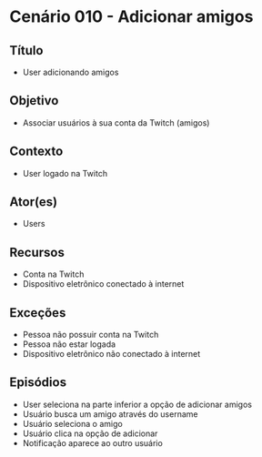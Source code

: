 # Cenário 010 - Adicionar amigos

## Título
* User adicionando amigos

## Objetivo
* Associar usuários à sua conta da Twitch (amigos)

## Contexto
* User logado na Twitch

## Ator(es)
* Users

## Recursos
* Conta na Twitch
* Dispositivo eletrônico conectado à internet

## Exceções
* Pessoa não possuir conta na Twitch
* Pessoa não estar logada
* Dispositivo eletrônico não conectado à internet

## Episódios
* User seleciona na parte inferior a opção de adicionar amigos
* Usuário busca um amigo através do username
* Usuário seleciona o amigo
* Usuário clica na opção de adicionar
* Notificação aparece ao outro usuário 
